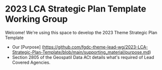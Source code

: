 # 2023 LCA Strategic Plan Template Working Group
Welcome! We're using this space to develop the 2023 Theme Strategic Plan Template

- Our [Purpose] (https://github.com/fgdc-theme-lead-wg/2023-LCA-Strategic-Plan-Template/blob/main/supporting_material/purpose.md)
- Section 2805 of the Geospatil Data ACt details what's required of Lead Covered Agencies.

